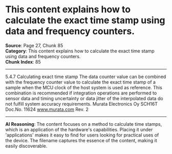 # This content explains how to calculate the exact time stamp using data and frequency counters.

**Source**: Page 27, Chunk 85  
**Category**: This content explains how to calculate the exact time stamp using data and frequency counters.  
**Chunk Index**: 85

---

5.4.7 Calculating exact time stamp
The data counter value can be combined with the frequency counter value to calculate the exact time
stamp of a sample when the MCU clock of the host system is used as reference. This combination is
recommended if integration operations are performed to sensor data and timing uncertainty or data jitter
of the interpolated data do not fulfill system accuracy requirements.
Murata Electronics Oy SCH16T Doc.No. 11624
www.murata.com Rev. 2

---

**AI Reasoning**: The content focuses on a method to calculate time stamps, which is an application of the hardware's capabilities. Placing it under 'applications' makes it easy to find for users looking for practical uses of the device. The filename captures the essence of the content, making it easily discoverable.
